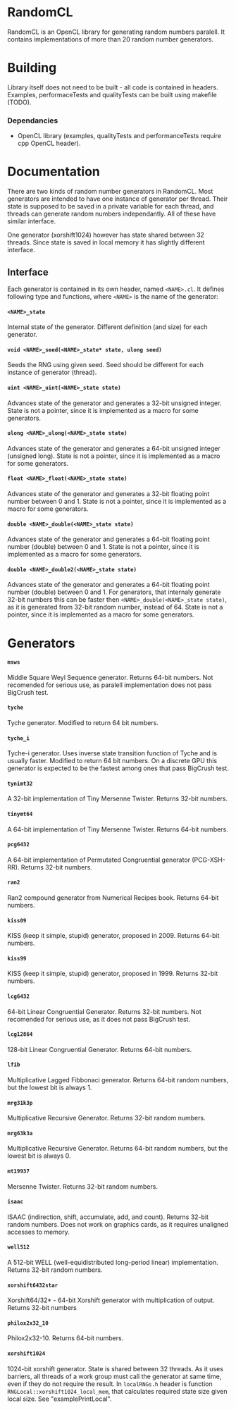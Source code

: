 # RandomCL

RandomCL is an OpenCL library for generating random numbers paralell. It contains implementations of more than 20 random number generators.

# Building 

Library itself does not need to be built - all code is contained in headers. Examples, performaceTests and qualityTests can be built using makefile (TODO).

### Dependancies

- OpenCL library (examples, qualityTests and performanceTests require cpp OpenCL header).

# Documentation

There are two kinds of random number generators in RandomCL. Most generators are intended to have one instance of generator per thread. 
Their state is supposed to be saved in a private variable for each thread, and threads can generate random numbers independantly. 
All of these have similar interface. 

One generator (xorshift1024) however has state shared between 32 threads. Since state is saved in local memory it has slightly different interface.

## Interface

Each generator is contained in its own header, named `<NAME>.cl`. It defines following type and functions, where `<NAME>` is the name of the generator:

#### `<NAME>_state`

Internal state of the generator. Different definition (and size) for each generator.

#### `void <NAME>_seed(<NAME>_state* state, ulong seed)`

Seeds the RNG using given seed. Seed should be different for each instance of generator (thread).

#### `uint <NAME>_uint(<NAME>_state state)`

Advances state of the generator and generates a 32-bit unsigned integer. State is not a pointer, since it is implemented as a macro for some generators.

#### `ulong <NAME>_ulong(<NAME>_state state)`

Advances state of the generator and generates a 64-bit unsigned integer (unsigned long). State is not a pointer, since it is implemented as a macro for some generators.

#### `float <NAME>_float(<NAME>_state state)`

Advances state of the generator and generates a 32-bit floating point number between 0 and 1. State is not a pointer, since it is implemented as a macro for some generators.

#### `double <NAME>_double(<NAME>_state state)`

Advances state of the generator and generates a 64-bit floating point number (double) between 0 and 1. State is not a pointer, since it is implemented as a macro for some generators.

#### `double <NAME>_double2(<NAME>_state state)`

Advances state of the generator and generates a 64-bit floating point number (double) between 0 and 1. For generators, that internaly generate 32-bit numbers this can be faster then
`<NAME>_double(<NAME>_state state)`, as it is generated from 32-bit random number, instead of 64. State is not a pointer, since it is implemented as a macro for some generators.

# Generators

#### `msws`

Middle Square Weyl Sequence generator. Returns 64-bit numbers.  Not recomended for serious use, as paralell implementation does not pass BigCrush test.

#### `tyche`

Tyche generator. Modified to return 64 bit numbers.

#### `tyche_i`

Tyche-i generator. Uses inverse state transition function of Tyche and is usually faster. Modified to return 64 bit numbers. On a discrete GPU this generator is expected to be the 
fastest among ones that pass BigCrush test. 

#### `tynimt32`

A 32-bit implementation of Tiny Mersenne Twister. Returns 32-bit numbers.

#### `tinymt64`

A 64-bit implementation of Tiny Mersenne Twister. Returns 64-bit numbers.

#### `pcg6432`

A 64-bit implementation of Permutated Congruential generator (PCG-XSH-RR). Returns 32-bit numbers.

#### `ran2`

Ran2 compound generator from Numerical Recipes book. Returns 64-bit numbers.

#### `kiss09`

KISS (keep it simple, stupid) generator, proposed in 2009. Returns 64-bit numbers.

#### `kiss99`

KISS (keep it simple, stupid) generator, proposed in 1999. Returns 32-bit numbers.

#### `lcg6432`

64-bit Linear Congruential Generator. Returns 32-bit numbers. Not recomended for serious use, as it does not pass BigCrush test.

#### `lcg12864`

128-bit Linear Congruential Generator. Returns 64-bit numbers.

#### `lfib`

Multiplicative Lagged Fibbonaci generator. Returns 64-bit random numbers, but the lowest bit is always 1.

#### `mrg31k3p`

Multiplicative Recursive Generator. Returns 32-bit random numbers.

#### `mrg63k3a`

Multiplicative Recursive Generator. Returns 64-bit random numbers, but the lowest bit is always 0.

#### `mt19937`

Mersenne Twister. Returns 32-bit random numbers.

#### `isaac`

ISAAC (indirection, shift, accumulate, add, and count). Returns 32-bit random numbers. Does not work on graphics cards, as it requires unaligned accesses to memory.

#### `well512`

A 512-bit WELL (well-equidistributed long-period linear) implementation. Returns 32-bit random numbers.

#### `xorshift6432star`

Xorshift64/32* - 64-bit Xorshift generator with multiplication of output. Returns 32-bit numbers

#### `philox2x32_10`

Philox2x32-10. Returns 64-bit numbers.

#### `xorshift1024`

1024-bit xorshift generator. State is shared between 32 threads. As it uses barriers, all threads of a work group must call the generator at same time, 
even if they do not require the result. In `localRNGs.h` header is function `RNGLocal::xorshift1024_local_mem`, that calculates required state size given local size. 
See "examplePrintLocal". 